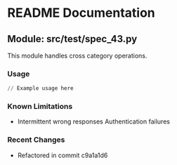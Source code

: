 # README Documentation

## Module: src/test/spec_43.py

This module handles cross category operations.

### Usage

```python
// Example usage here
```

### Known Limitations

- Intermittent wrong responses Authentication failures

### Recent Changes

- Refactored in commit c9a1a1d6
